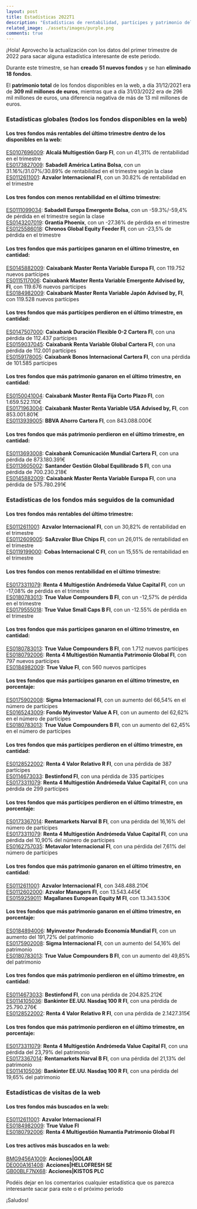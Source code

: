 ```yaml
---
layout: post
title: Estadísticas 2022T1
description: "Estadísticas de rentabilidad, partícipes y patrimonio del primer trimestre de 2022"
related_image: ./assets/images/purple.png
comments: true
---
```

¡Hola! Aprovecho la actualización con los datos del primer trimestre de 2022 para sacar alguna estadística interesante de este periodo.

Durante este trimestre, se han **creado 51 nuevos fondos** y se han **eliminado 18 fondos**.  
  
El **patrimonio total** de los fondos disponibles en la web, a día 31/12/2021 era de **309 mil millones de euros**, mientras que a día 31/03/2022 era de 296 mil millones de euros, una diferencia negativa de más de 13 mil millones de euros.  

### **Estadísticas globales** (todos los fondos disponibles en la web)  
  
#### Los tres **fondos más rentables** del último trimestre dentro de los disponibles en la web:

[ES0107696009](./fondos/ES0107696009.html): **Alcalá Multigestión Garp FI**, con un 41,31% de rentabilidad en el trimestre  
[ES0173827009](./fondos/ES0173827009.html): **Sabadell América Latina Bolsa**, con un 31.16%/31.07%/30.89% de rentabilidad en el trimestre según la clase  
[ES0112611001](./fondos/ES0112611001.html): **Azvalor Internacional FI**, con un 30.82% de rentabilidad en el trimestre  

#### Los tres **fondos con menos rentabilidad** en el último trimestre:

[ES0111099034](./fondos/ES0111099034.html): **Sabadell Europa Emergente Bolsa**, con un -59.3%/-59,4% de pérdida en el trimestre según la clase  
[ES0143207019](./fondos/ES0143207019.html): **Grantia Phoenix**, con un -27.36% de pérdida en el trimestre  
[ES0125586018](./fondos/ES0125586018.html): **Chronos Global Equity Feeder FI**, con un -23,5% de pérdida en el trimestre   

#### Los tres **fondos que más partícipes ganaron** en el último trimestre, en cantidad:

[ES0145882009](./fondos/ES0145882009.html): **Caixabank Master Renta Variable Europa FI**, con 119.752 nuevos partícipes  
[ES0115117006](./fondos/ES0115117006.html): **Caixabank Master Renta Variable Emergente Advised by, FI**, con 119.676 nuevos partícipes  
[ES0184982009](./fondos/ES0184982009.html): **Caixabank Master Renta Variable Japón Advised by, FI**, con 119.528 nuevos partícipes  

#### Los tres **fondos que más partícipes perdieron** en el último trimestre, en cantidad:

[ES0147507000](./fondos/ES0147507000.html): **Caixabank Duración Flexible 0-2 Cartera FI**, con una pérdida de 112.437 partícipes  
[ES0159037045](./fondos/ES0159037045.html): **Caixabank Renta Variable Global Cartera FI**, con una pérdida de 112.001 partícipes  
[ES0159178005](./fondos/ES0159178005.html): **Caixabank Bonos Internacional Cartera FI**, con una pérdida de 101.585 partícipes  

#### Los tres **fondos que más patrimonio ganaron** en el último trimestre, en cantidad:

[ES0150041004](./fondos/ES0150041004.html): **Caixabank Master Renta Fija Corto Plazo FI**, con 1.659.522.110€  
[ES0171963004](./fondos/ES0171963004.html): **Caixabank Master Renta Variable USA Advised by, FI**, con 853.001.801€  
[ES0113939005](./fondos/ES0113939005.html): **BBVA Ahorro Cartera FI**, con 843.088.000€  

#### Los tres **fondos que más patrimonio perdieron** en el último trimestre, en cantidad:

[ES0113693008](./fondos/ES0113693008.html): **Caixabank Comunicación Mundial Cartera FI**, con una pérdida de 873.180.391€  
[ES0113605002](./fondos/ES0113605002.html): **Santander Gestión Global Equilibrado S FI**, con una pérdida de 700.230.218€  
[ES0145882009](./fondos/ES0145882009.html): **Caixabank Master Renta Variable Europa FI**, con una pérdida de 575.780.291€  
  
  
### **Estadísticas de los fondos más seguidos de la comunidad**  
  
#### Los tres **fondos más rentables** del último trimestre:

[ES0112611001](./fondos/ES0112611001.html): **Azvalor Internacional FI**, con un 30,82% de rentabilidad en el trimestre  
[ES0112609005](./fondos/ES0112609005.html): **SaAzvalor Blue Chips FI**, con un 26,01% de rentabilidad en el trimestre  
[ES0119199000](./fondos/ES0119199000.html): **Cobas Internacional C FI**, con un 15,55% de rentabilidad en el trimestre  

#### Los tres **fondos con menos rentabilidad** en el último trimestre:

[ES0173311079](./fondos/ES0173311079.html): **Renta 4 Multigestión Andrómeda Value Capital FI**, con un -17,08% de pérdida en el trimestre  
[ES0180783013](./fondos/ES0180783013.html): **True Value Compounders B FI**, con un -12,57% de pérdida en el trimestre  
[ES0179555018](./fondos/ES0179555018.html): **True Value Small Caps B FI**, con un -12.55% de pérdida en el trimestre  

#### Los tres **fondos que más partícipes ganaron** en el último trimestre, en **cantidad**:

[ES0180783013](./fondos/ES0180783013.html): **True Value Compounders B FI**, con 1.712 nuevos partícipes  
[ES0180792006](./fondos/ES0180792006.html): **Renta 4 Multigestión Numantia Patrimonio Global FI**, con 797 nuevos partícipes  
[ES0184982009](./fondos/ES0184982009.html): **True Value FI**, con 560 nuevos partícipes  

#### Los tres **fondos que más partícipes ganaron** en el último trimestre, en **porcentaje**:

[ES0175902008](./fondos/ES0175902008.html): **Sigma Internacional FI**, con un aumento del 66,54% en el número de partícipes  
[ES0165243009](./fondos/ES0165243009.html): **Fondo Myinvestor Value A FI**, con un aumento del 62,62% en el número de partícipes  
[ES0180783013](./fondos/ES0180783013.html): **True Value Compounders B FI**, con un aumento del 62,45% en el número de partícipes  

#### Los tres **fondos que más partícipes perdieron** en el último trimestre, en **cantidad**:

[ES0128522002](./fondos/ES0128522002.html): **Renta 4 Valor Relativo R FI**, con una pérdida de 387 partícipes  
[ES0114673033](./fondos/ES0114673033.html): **Bestinfond FI**, con una pérdida de 335 partícipes  
[ES0173311079](./fondos/ES0173311079.html): **Renta 4 Multigestión Andrómeda Value Capital FI**, con una pérdida de 299 partícipes  

#### Los tres **fondos que más partícipes perdieron** en el último trimestre, en **porcentaje**:

[ES0173367014](./fondos/ES0173367014.html): **Rentamarkets Narval B FI**, con una pérdida del 16,16% del número de partícipes  
[ES0173311079](./fondos/ES0173311079.html): **Renta 4 Multigestión Andrómeda Value Capital FI**, con una pérdida del 10,90% del número de partícipes  
[ES0162757035](./fondos/ES0162757035.html): **Metavalor Internacional FI**, con una pérdida del 7,61% del número de partícipes  

#### Los tres **fondos que más patrimonio ganaron** en el último trimestre, en **cantidad**:

[ES0112611001](./fondos/ES0112611001.html): **Azvalor Internacional FI**, con 348.488.210€  
[ES0112602000](./fondos/ES0112602000.html): **Azvalor Managers FI**, con 13.543.445€  
[ES0159259011](./fondos/ES0159259011.html): **Magallanes European Equity M FI**, con 13.343.530€  

#### Los tres **fondos que más patrimonio ganaron** en el último trimestre, en **porcentaje**:

[ES0184894006](./fondos/ES0184894006.html): **Myinvestor Ponderado Economía Mundial FI**, con un aumento del 191,72% del patrimonio  
[ES0175902008](./fondos/ES0175902008.html): **Sigma Internacional FI**, con un aumento del 54,16% del patrimonio  
[ES0180783013](./fondos/ES0180783013.html): **True Value Compounders B FI**, con un aumento del 49,85% del patrimonio  

#### Los tres **fondos que más patrimonio perdieron** en el último trimestre, en **cantidad**:

[ES0114673033](./fondos/ES0114673033.html): **Bestinfond FI**, con una pérdida de 204.825.212€  
[ES0114105036](./fondos/ES0114105036.html): **Bankinter EE.UU. Nasdaq 100 R FI**, con una pérdida de 25.790.276€  
[ES0128522002](./fondos/ES0128522002.html): **Renta 4 Valor Relativo R FI**, con una pérdida de 2.1427.315€  

#### Los tres **fondos que más patrimonio perdieron** en el último trimestre, en **porcentaje**:

[ES0173311079](./fondos/ES0173311079.html): **Renta 4 Multigestión Andrómeda Value Capital FI**, con una pérdida del 23,79% del patrimonio  
[ES0173367014](./fondos/ES0173367014.html): **Rentamarkets Narval B FI**, con una pérdida del 21,13% del patrimonio  
[ES0114105036](./fondos/ES0114105036.html): **Bankinter EE.UU. Nasdaq 100 R FI**, con una pérdida del 19,65% del patrimonio  

### **Estadísticas de visitas de la web**

#### Los tres **fondos más buscados** en la web:

[ES0112611001](./fondos/ES0112611001.html): **Azvalor Internacional FI**  
[ES0184982009](./fondos/ES0184982009.html): **True Value FI**  
[ES0180792006](./fondos/ES0180792006.html): **Renta 4 Multigestión Numantia Patrimonio Global FI**  

#### Los tres **activos más buscados** en la web:

[BMG9456A1009](./activos/BMG9456A1009.html): **Acciones\|GOLAR**  
[DE000A161408](./activos/DE000A161408.html): **Acciones\|HELLOFRESH SE**  
[GB00BLF7NX68](./activos/GB00BLF7NX68.html): **Acciones\|KISTOS PLC**  

Podéis dejar en los comentarios cualquier estadística que os parezca interesante sacar para este o el próximo periodo

¡Saludos!